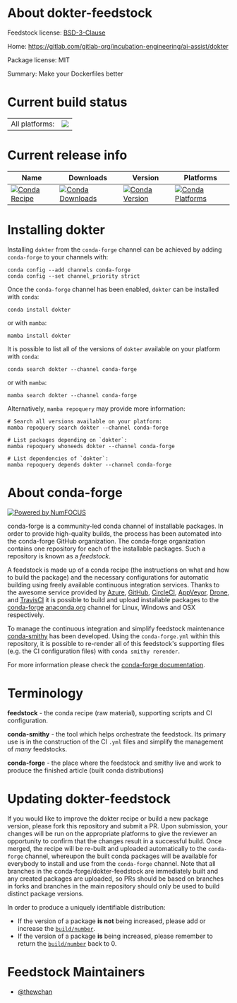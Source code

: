 About dokter-feedstock
======================

Feedstock license: [BSD-3-Clause](https://github.com/conda-forge/dokter-feedstock/blob/main/LICENSE.txt)

Home: https://gitlab.com/gitlab-org/incubation-engineering/ai-assist/dokter

Package license: MIT

Summary: Make your Dockerfiles better

Current build status
====================


<table><tr><td>All platforms:</td>
    <td>
      <a href="https://dev.azure.com/conda-forge/feedstock-builds/_build/latest?definitionId=17105&branchName=main">
        <img src="https://dev.azure.com/conda-forge/feedstock-builds/_apis/build/status/dokter-feedstock?branchName=main">
      </a>
    </td>
  </tr>
</table>

Current release info
====================

| Name | Downloads | Version | Platforms |
| --- | --- | --- | --- |
| [![Conda Recipe](https://img.shields.io/badge/recipe-dokter-green.svg)](https://anaconda.org/conda-forge/dokter) | [![Conda Downloads](https://img.shields.io/conda/dn/conda-forge/dokter.svg)](https://anaconda.org/conda-forge/dokter) | [![Conda Version](https://img.shields.io/conda/vn/conda-forge/dokter.svg)](https://anaconda.org/conda-forge/dokter) | [![Conda Platforms](https://img.shields.io/conda/pn/conda-forge/dokter.svg)](https://anaconda.org/conda-forge/dokter) |

Installing dokter
=================

Installing `dokter` from the `conda-forge` channel can be achieved by adding `conda-forge` to your channels with:

```
conda config --add channels conda-forge
conda config --set channel_priority strict
```

Once the `conda-forge` channel has been enabled, `dokter` can be installed with `conda`:

```
conda install dokter
```

or with `mamba`:

```
mamba install dokter
```

It is possible to list all of the versions of `dokter` available on your platform with `conda`:

```
conda search dokter --channel conda-forge
```

or with `mamba`:

```
mamba search dokter --channel conda-forge
```

Alternatively, `mamba repoquery` may provide more information:

```
# Search all versions available on your platform:
mamba repoquery search dokter --channel conda-forge

# List packages depending on `dokter`:
mamba repoquery whoneeds dokter --channel conda-forge

# List dependencies of `dokter`:
mamba repoquery depends dokter --channel conda-forge
```


About conda-forge
=================

[![Powered by
NumFOCUS](https://img.shields.io/badge/powered%20by-NumFOCUS-orange.svg?style=flat&colorA=E1523D&colorB=007D8A)](https://numfocus.org)

conda-forge is a community-led conda channel of installable packages.
In order to provide high-quality builds, the process has been automated into the
conda-forge GitHub organization. The conda-forge organization contains one repository
for each of the installable packages. Such a repository is known as a *feedstock*.

A feedstock is made up of a conda recipe (the instructions on what and how to build
the package) and the necessary configurations for automatic building using freely
available continuous integration services. Thanks to the awesome service provided by
[Azure](https://azure.microsoft.com/en-us/services/devops/), [GitHub](https://github.com/),
[CircleCI](https://circleci.com/), [AppVeyor](https://www.appveyor.com/),
[Drone](https://cloud.drone.io/welcome), and [TravisCI](https://travis-ci.com/)
it is possible to build and upload installable packages to the
[conda-forge](https://anaconda.org/conda-forge) [anaconda.org](https://anaconda.org/)
channel for Linux, Windows and OSX respectively.

To manage the continuous integration and simplify feedstock maintenance
[conda-smithy](https://github.com/conda-forge/conda-smithy) has been developed.
Using the ``conda-forge.yml`` within this repository, it is possible to re-render all of
this feedstock's supporting files (e.g. the CI configuration files) with ``conda smithy rerender``.

For more information please check the [conda-forge documentation](https://conda-forge.org/docs/).

Terminology
===========

**feedstock** - the conda recipe (raw material), supporting scripts and CI configuration.

**conda-smithy** - the tool which helps orchestrate the feedstock.
                   Its primary use is in the construction of the CI ``.yml`` files
                   and simplify the management of *many* feedstocks.

**conda-forge** - the place where the feedstock and smithy live and work to
                  produce the finished article (built conda distributions)


Updating dokter-feedstock
=========================

If you would like to improve the dokter recipe or build a new
package version, please fork this repository and submit a PR. Upon submission,
your changes will be run on the appropriate platforms to give the reviewer an
opportunity to confirm that the changes result in a successful build. Once
merged, the recipe will be re-built and uploaded automatically to the
`conda-forge` channel, whereupon the built conda packages will be available for
everybody to install and use from the `conda-forge` channel.
Note that all branches in the conda-forge/dokter-feedstock are
immediately built and any created packages are uploaded, so PRs should be based
on branches in forks and branches in the main repository should only be used to
build distinct package versions.

In order to produce a uniquely identifiable distribution:
 * If the version of a package **is not** being increased, please add or increase
   the [``build/number``](https://docs.conda.io/projects/conda-build/en/latest/resources/define-metadata.html#build-number-and-string).
 * If the version of a package **is** being increased, please remember to return
   the [``build/number``](https://docs.conda.io/projects/conda-build/en/latest/resources/define-metadata.html#build-number-and-string)
   back to 0.

Feedstock Maintainers
=====================

* [@thewchan](https://github.com/thewchan/)

